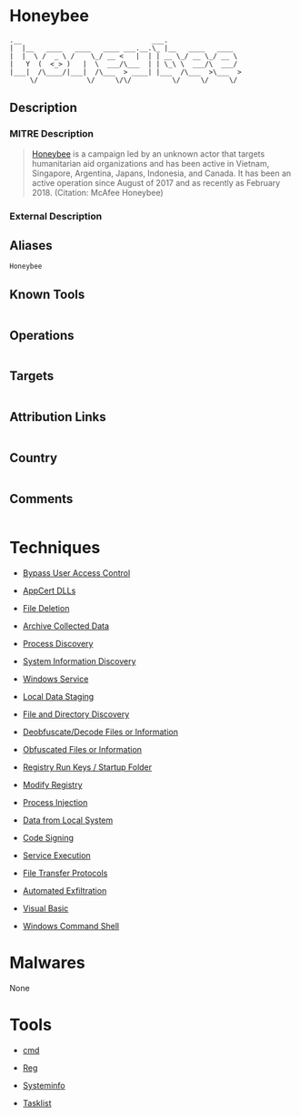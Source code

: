 
# Honeybee

```
.__                                ___.                  
|  |__   ____   ____   ____ ___.__.\_ |__   ____   ____  
|  |  \ /  _ \ /    \_/ __ <   |  | | __ \_/ __ \_/ __ \ 
|   Y  (  <_> )   |  \  ___/\___  | | \_\ \  ___/\  ___/ 
|___|  /\____/|___|  /\___  > ____| |___  /\___  >\___  >
     \/            \/     \/\/          \/     \/     \/ 

```

## Description

### MITRE Description

> [Honeybee](https://attack.mitre.org/groups/G0072) is a campaign led by an unknown actor that targets humanitarian aid organizations and has been active in Vietnam, Singapore, Argentina, Japans, Indonesia, and Canada. It has been an active operation since August of 2017 and as recently as February 2018. (Citation: McAfee Honeybee)

### External Description

> 

## Aliases

```
Honeybee
```

## Known Tools

```

```

## Operations

```

```

## Targets

```

```

## Attribution Links

```

```

## Country

```

```

## Comments

```

```

# Techniques


* [Bypass User Access Control](../techniques/Bypass-User-Access-Control.md)

* [AppCert DLLs](../techniques/AppCert-DLLs.md)
    
* [File Deletion](../techniques/File-Deletion.md)
    
* [Archive Collected Data](../techniques/Archive-Collected-Data.md)
    
* [Process Discovery](../techniques/Process-Discovery.md)
    
* [System Information Discovery](../techniques/System-Information-Discovery.md)
    
* [Windows Service](../techniques/Windows-Service.md)
    
* [Local Data Staging](../techniques/Local-Data-Staging.md)
    
* [File and Directory Discovery](../techniques/File-and-Directory-Discovery.md)
    
* [Deobfuscate/Decode Files or Information](../techniques/Deobfuscate-Decode-Files-or-Information.md)
    
* [Obfuscated Files or Information](../techniques/Obfuscated-Files-or-Information.md)
    
* [Registry Run Keys / Startup Folder](../techniques/Registry-Run-Keys---Startup-Folder.md)
    
* [Modify Registry](../techniques/Modify-Registry.md)
    
* [Process Injection](../techniques/Process-Injection.md)
    
* [Data from Local System](../techniques/Data-from-Local-System.md)
    
* [Code Signing](../techniques/Code-Signing.md)
    
* [Service Execution](../techniques/Service-Execution.md)
    
* [File Transfer Protocols](../techniques/File-Transfer-Protocols.md)
    
* [Automated Exfiltration](../techniques/Automated-Exfiltration.md)
    
* [Visual Basic](../techniques/Visual-Basic.md)
    
* [Windows Command Shell](../techniques/Windows-Command-Shell.md)
    

# Malwares

None

# Tools


* [cmd](../tools/cmd.md)

* [Reg](../tools/Reg.md)
    
* [Systeminfo](../tools/Systeminfo.md)
    
* [Tasklist](../tools/Tasklist.md)
    
